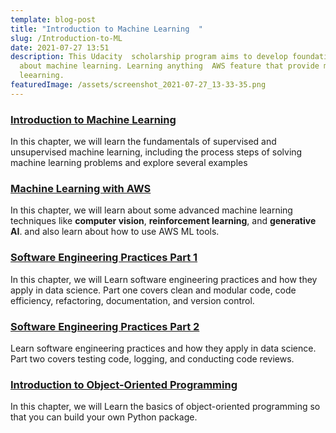 ```yaml
---
template: blog-post
title: "Introduction to Machine Learning  "
slug: /Introduction-to-ML
date: 2021-07-27 13:51
description: This Udacity  scholarship program aims to develop foundational
  about machine learning. Learning anything  AWS feature that provide machine
  leearning.
featuredImage: /assets/screenshot_2021-07-27_13-33-35.png
---
```


###  [Introduction to Machine Learning](https://trijuhari.netlify.app/Introduction-to-Machine-Learning)

In this chapter, we  will learn the fundamentals of supervised and unsupervised machine learning, including the process steps of solving machine learning problems and explore several examples


###   [Machine Learning with AWS](https://trijuhari.netlify.app/Machine-Learning-with-AWS)

In this chapter, we will learn about some advanced machine learning techniques like **computer vision**, **reinforcement learning**, and **generative AI**. and also learn about how to use AWS ML tools.



### [Software Engineering Practices Part 1](https://trijuhari.netlify.app/Software-Engineering-Practices-Part-1)

In this chapter, we  will Learn software engineering practices and how they apply in data science. Part one covers clean and modular code, code efficiency, refactoring, documentation, and version control.


###   [Software Engineering Practices Part 2](https://trijuhari.netlify.app/Software-Engineering-Practices-Part-2)
Learn software engineering practices and how they apply in data science. Part two covers testing code, logging, and conducting code reviews.

 

###   [Introduction to Object-Oriented Programming](https://trijuhari.netlify.app/Introduction-to-Object-Oriented-Programming)

In this chapter, we  will Learn the basics of object-oriented programming so that you can build your own Python package.



